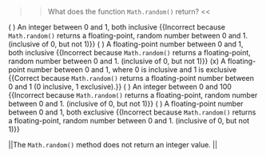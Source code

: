 >>What does the function `Math.random()` return? <<

( ) An integer between 0 and 1, both inclusive {{Incorrect because `Math.random()` returns a floating-point, random number between 0 and 1. (inclusive of 0, but not 1)}}
( ) A floating-point number between 0 and 1, both inclusive {{Incorrect because `Math.random()` returns a floating-point, random number between 0 and 1. (inclusive of 0, but not 1)}}
(x) A floating-point number between 0 and 1, where 0 is inclusive and 1 is exclusive {{Correct because `Math.random()` returns a floating-point number between 0 and 1 (0 inclusive, 1 exclusive).}}
( ) An integer between 0 and 100 {{Incorrect because `Math.random()` returns a floating-point, random number between 0 and 1. (inclusive of 0, but not 1)}}
( ) A floating-point number between 0 and 1, both exclusive {{Incorrect because `Math.random()` returns a floating-point, random number between 0 and 1. (inclusive of 0, but not 1)}}

||The `Math.random()` method does not return an integer value. ||